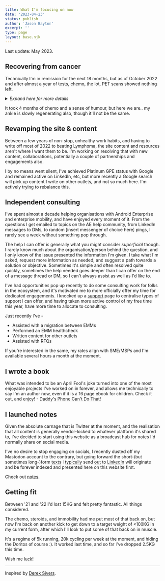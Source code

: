 ```yaml
---
title: What I'm focusing on now
date: '2023-04-23'
status: publish
author: 'Jason Bayton'
excerpt: ''
type: page
layout: base.njk
---
```

Last update: May 2023.

## Recovering from cancer

Technically I'm in remission for the next 18 months, but as of October 2022 and after almost a year of tests, chemo, the lot, PET scans showed nothing left. 

<details>
<summary><i>Expand here for more details</i></summary>

It was discovered after I broke my Ankle in 2021. The swelling wasn't subsiding still months-later; the opposite, in fact. I didn't know it was broken (it was at the base of the smaller fibula, so I could still walk), but I'd gone to the doctors a few times and left repeatedly with instructions to self-refer to Physiotherapy and a diagnosis it was a bad sprain. An additional fall on the same ankle over Christmas in 2021 led to a hospital visit in Finland where X-Rays discovered the months-old break and bone deterioration that needed further investigation.

My GP back in the UK still resisted sending me for additional tests. At that point the pain was becoming too much to deal with daily and I took myself to the hospital to do the waiting needed there to be (re)X-rayed, before I was then referred for MRI and additional tests. 

The MRI showed the ankle was being attacked by a tumour, which led to a biopsy and diagnosis of [Stage 1E Lymphoma](https://lymphoma-action.org.uk/about-lymphoma-tests-diagnosis-and-staging/stages-lymphoma#:~:text=Stage%201E%20lymphoma%20means%20that,This%20is%20called%20extranodal%20lymphoma.).

</details>

It took 4 months of chemo and a sense of humour, but here we are.. my ankle is slowly regenerating also, though it'll not be the same.

## Revamping the site & content

Between a few years of non-stop, unhealthy work habits, and having to write off most of 2022 to beating Lymphoma, the site content and resources aren't where I want them to be. I'm working on resolving that with new content, collaborations, potentially a couple of partnerships and engagements also. 

I by no means went silent, I've achieved Platinum GPE status with Google and remained active on LinkedIn, etc, but more recently a Google search will pick up content I write on other outlets, and not so much here. I'm actively trying to rebalance this.

## Independent consulting

I've spent almost a decade helping organisations with Android Enterprise and enterprise mobility, and have enjoyed every moment of it. From the questions I get emailed to topics on the AE help community, from LinkedIn messages to DMs, to random [insert messenger of choice here] pings, I rarely see a week without something pop through.

The help I can offer is generally what you might consider _superficial_ though. I rarely know much about the organisation/person behind the question, and I only know of the issue presented the information I'm given. I take what I'm asked, request more information as needed, and suggest a path towards a solution or objective. Sometimes it's simple and often resolved quite quickly, sometimes the help needed goes deeper than I can offer on the end of a message thread or DM, so I can't always assist as well as I'd like to.

I've had opportunities pop up recently to do some consulting work for folks in the ecosystem, and it's motivated me to more officially offer my time for dedicated engagements. I knocked up a [support](/support) page to centralise types of support I can offer, and having taken more active control of my free time this year, have more time to allocate to consulting.

Just recently I've -
- Assisted with a migration between EMMs
- Performed an EMM healthcheck 
- Written content for other outlets
- Assisted with RFQs

If you're interested in the same, my rates align with SME/MSPs and I'm available several hours a month at the moment.

## I wrote a book

What was intended to be an April Fool's joke turned into one of the most enjoyable projects I've worked on in forever, and allows me technically to say I'm an author now, even if it is a 16 page ebook for children. Check it out, and enjoy! - [Daddy's Phone Can't Do That!](/book)

## I launched notes

Given the absolute carnage that is Twitter at the moment, and the realisation that all content is generally vendor-locked to whatever platform it's shared to, I've decided to start using this website as a broadcast hub for notes I'd normally share on social media. 

I've no desire to stop engaging on socials, I recently dusted off my Mastodon account to the contrary, but going forward the short-(but sometimes long-)form [texts](https://www.linkedin.com/posts/jasonbayton_androidenterprise-activity-7031692128967651329-FGUY?utm_source=share&utm_medium=member_desktop) I [typically](https://www.linkedin.com/posts/jasonbayton_androidenterprise-activity-7029404546539896832-JmJ1?utm_source=share&utm_medium=member_desktop) send [out](https://www.linkedin.com/posts/jasonbayton_obligatorymention-androidenterprise-activity-7026857679939629056-hOiG?utm_source=share&utm_medium=member_desktop) to [LinkedIn](https://www.linkedin.com/posts/jasonbayton_androidenterprise-googleworkspace-gsuite-activity-7018285905043939328--Z6B?utm_source=share&utm_medium=member_desktop) will originate and be forever indexed and presented here on this website first.

Check out [notes](/notes).

## Getting fit

Between '21 and '22 I'd lost 15KG and felt pretty fantastic. All things considered. 

The chemo, steroids, and immobility had me put most of that back on, but now I'm back on another kick to get down to a target weight of <100KG in my current form, after which I'll look to put some of that back on in muscle. 

It's a regime of 5k running, 20k cycling per week at the moment, and hiding the Doritos of course :). It worked last time, and so far I've dropped 2.5KG this time.

Wish me luck!

---

Inspired by [Derek Sivers](https://sive.rs/). 


